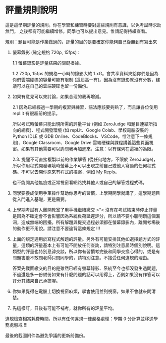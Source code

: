 # 評量規則說明

這是這學期評量的規則。你在學習和練習時要對這些規則有意識，以免考試時求助無門。
之後都有可能繼續增修，同學也可以提出意見。惟請記得持續查看。  

規則：題目可能是作業做過的，評量的目的是要確定你能夠自己從無到有寫出來  

1. 螢幕錄影 (確定規格 720p, 15fps)：  

    1.1 螢幕錄影是評量結果的關鍵根據。  

    1.2 720p, 15fps 的規格一小時的錄影大約 1.xG。會共享資料夾給你們是因為你們雲端硬碟的容量可能有限制 (這屆高一有)。因為沒有錄影就沒有分數，建議可以在自己的雲端硬碟也留一份備份。  

2. 如果有意見可以來討論，如果合理的我再增減。  

    2.1 因為已經經過一學期的複習與練習，語法應該要夠熟了，而且讓各位使用 repl.it 有很超前的提示。  

    所以考試時螢幕只能出現所需的評量平台 (例如 ZeroJudge 和題目連結所指向的網頁)、程式開發環境 (如 repl.it、Google Colab、學校電腦安裝的 Python IDLE 或 GDB Online、CodeBlocks、VSCode，惟注意下一條規則)、Google Classroom、Google Drive 雲端硬碟與課程講義這些頁面視窗。如果有其他需要可以詢問我再加進來，注意：以有條列在這裡的為限。  

    2.3. 提醒不可直接複製以前的作業解答 (從任何地方，不限於 ZeroJudge)，所以你用程式開發環境時螢幕上不可以出現之前自己或他人寫過的任何程式碼。不可以去開你原來有程式的檔案，例如 My Repls。  

    也不能開其他無痕或正常視窗看網路找其他人或自己的解答或程式碼。  

3. 同學要養成使用手筆操作幫助你思考的習慣，上學期開學就講了，這學期題目從入門進入基礎，更是需要。

4. 上學期考試有人離開教室了用手機繼續繳交 >"< 沒有在考試結束時停止評量是因為不確定會不會影響因為系統負荷延遲評分，所以請不要小聰明鑽這個漏洞，造成無端的困擾。所有解題與提交過程必須都在螢幕錄影內，離開考場後的動作更不用說。請注意不要違背這條規定 !!!  

5. 上面的規定適用於寫程式解題的評量。另外有可能安排其他如選擇題方式的評量，這類的評量基本上有可能不開放任何查詢，請特別注意屆時個別說明。這類型的評量也特別忌諱交談，所以你有習慣考完後和同學交換心得的，或是有問題害羞不敢問老師只問同學的，請特別注意。不接受任何違規的理由。  

   答案先截圖繳交的目的是雖然已經有螢幕錄影、系統至今也都沒發生過問題，不過還是多一份備份如果有什麼問題的話可以用得上，否則如果沒有作答可以評分其結果自己承擔喔。
  
6. 你如果覺得在電腦上切換視窗麻煩，學會使用並列視窗。如果不會就來問清楚。  
   
7. 先這樣訂，日後有可能不補考，就你所有的評量平均。  

違規檢查相當耗費時間，所以有任何違規一律嚴格處理：學期 0 分計算並移送學務處懲戒 !!!

最後的截圖附件為避免爭議的更新前備份。